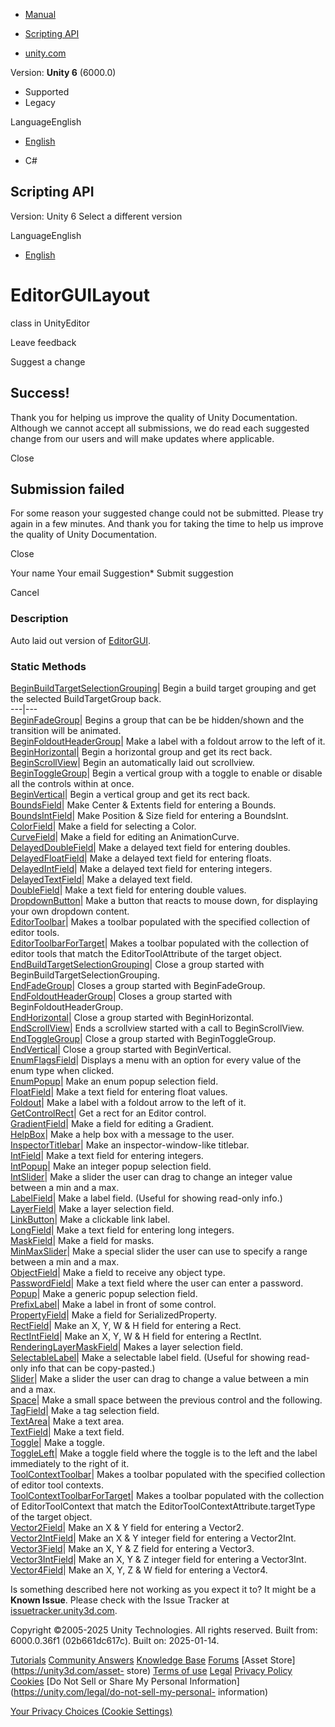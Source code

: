 [ ]()

  * [Manual](../Manual/index.html)
  * [Scripting API](../ScriptReference/index.html)

  * [unity.com](https://unity.com/)

Version: **Unity 6** (6000.0)

  * Supported
  * Legacy

LanguageEnglish

  * [English]()

  * C#

[ ](https://docs.unity3d.com)

## Scripting API

Version: Unity 6 Select a different version

LanguageEnglish

  * [English]()

# EditorGUILayout

class in UnityEditor

Leave feedback

Suggest a change

## Success!

Thank you for helping us improve the quality of Unity Documentation. Although
we cannot accept all submissions, we do read each suggested change from our
users and will make updates where applicable.

Close

## Submission failed

For some reason your suggested change could not be submitted. Please <a>try
again</a> in a few minutes. And thank you for taking the time to help us
improve the quality of Unity Documentation.

Close

Your name Your email Suggestion* Submit suggestion

Cancel

[ ]()

### Description

Auto laid out version of [EditorGUI](EditorGUI.html).

### Static Methods

[BeginBuildTargetSelectionGrouping](EditorGUILayout.BeginBuildTargetSelectionGrouping.html)|
Begin a build target grouping and get the selected BuildTargetGroup back.  
---|---  
[BeginFadeGroup](EditorGUILayout.BeginFadeGroup.html)| Begins a group that can
be be hidden/shown and the transition will be animated.  
[BeginFoldoutHeaderGroup](EditorGUILayout.BeginFoldoutHeaderGroup.html)| Make
a label with a foldout arrow to the left of it.  
[BeginHorizontal](EditorGUILayout.BeginHorizontal.html)| Begin a horizontal
group and get its rect back.  
[BeginScrollView](EditorGUILayout.BeginScrollView.html)| Begin an
automatically laid out scrollview.  
[BeginToggleGroup](EditorGUILayout.BeginToggleGroup.html)| Begin a vertical
group with a toggle to enable or disable all the controls within at once.  
[BeginVertical](EditorGUILayout.BeginVertical.html)| Begin a vertical group
and get its rect back.  
[BoundsField](EditorGUILayout.BoundsField.html)| Make Center & Extents field
for entering a Bounds.  
[BoundsIntField](EditorGUILayout.BoundsIntField.html)| Make Position & Size
field for entering a BoundsInt.  
[ColorField](EditorGUILayout.ColorField.html)| Make a field for selecting a
Color.  
[CurveField](EditorGUILayout.CurveField.html)| Make a field for editing an
AnimationCurve.  
[DelayedDoubleField](EditorGUILayout.DelayedDoubleField.html)| Make a delayed
text field for entering doubles.  
[DelayedFloatField](EditorGUILayout.DelayedFloatField.html)| Make a delayed
text field for entering floats.  
[DelayedIntField](EditorGUILayout.DelayedIntField.html)| Make a delayed text
field for entering integers.  
[DelayedTextField](EditorGUILayout.DelayedTextField.html)| Make a delayed text
field.  
[DoubleField](EditorGUILayout.DoubleField.html)| Make a text field for
entering double values.  
[DropdownButton](EditorGUILayout.DropdownButton.html)| Make a button that
reacts to mouse down, for displaying your own dropdown content.  
[EditorToolbar](EditorGUILayout.EditorToolbar.html)| Makes a toolbar populated
with the specified collection of editor tools.  
[EditorToolbarForTarget](EditorGUILayout.EditorToolbarForTarget.html)| Makes a
toolbar populated with the collection of editor tools that match the
EditorToolAttribute of the target object.  
[EndBuildTargetSelectionGrouping](EditorGUILayout.EndBuildTargetSelectionGrouping.html)|
Close a group started with BeginBuildTargetSelectionGrouping.  
[EndFadeGroup](EditorGUILayout.EndFadeGroup.html)| Closes a group started with
BeginFadeGroup.  
[EndFoldoutHeaderGroup](EditorGUILayout.EndFoldoutHeaderGroup.html)| Closes a
group started with BeginFoldoutHeaderGroup.  
[EndHorizontal](EditorGUILayout.EndHorizontal.html)| Close a group started
with BeginHorizontal.  
[EndScrollView](EditorGUILayout.EndScrollView.html)| Ends a scrollview started
with a call to BeginScrollView.  
[EndToggleGroup](EditorGUILayout.EndToggleGroup.html)| Close a group started
with BeginToggleGroup.  
[EndVertical](EditorGUILayout.EndVertical.html)| Close a group started with
BeginVertical.  
[EnumFlagsField](EditorGUILayout.EnumFlagsField.html)| Displays a menu with an
option for every value of the enum type when clicked.  
[EnumPopup](EditorGUILayout.EnumPopup.html)| Make an enum popup selection
field.  
[FloatField](EditorGUILayout.FloatField.html)| Make a text field for entering
float values.  
[Foldout](EditorGUILayout.Foldout.html)| Make a label with a foldout arrow to
the left of it.  
[GetControlRect](EditorGUILayout.GetControlRect.html)| Get a rect for an
Editor control.  
[GradientField](EditorGUILayout.GradientField.html)| Make a field for editing
a Gradient.  
[HelpBox](EditorGUILayout.HelpBox.html)| Make a help box with a message to the
user.  
[InspectorTitlebar](EditorGUILayout.InspectorTitlebar.html)| Make an
inspector-window-like titlebar.  
[IntField](EditorGUILayout.IntField.html)| Make a text field for entering
integers.  
[IntPopup](EditorGUILayout.IntPopup.html)| Make an integer popup selection
field.  
[IntSlider](EditorGUILayout.IntSlider.html)| Make a slider the user can drag
to change an integer value between a min and a max.  
[LabelField](EditorGUILayout.LabelField.html)| Make a label field. (Useful for
showing read-only info.)  
[LayerField](EditorGUILayout.LayerField.html)| Make a layer selection field.  
[LinkButton](EditorGUILayout.LinkButton.html)| Make a clickable link label.  
[LongField](EditorGUILayout.LongField.html)| Make a text field for entering
long integers.  
[MaskField](EditorGUILayout.MaskField.html)| Make a field for masks.  
[MinMaxSlider](EditorGUILayout.MinMaxSlider.html)| Make a special slider the
user can use to specify a range between a min and a max.  
[ObjectField](EditorGUILayout.ObjectField.html)| Make a field to receive any
object type.  
[PasswordField](EditorGUILayout.PasswordField.html)| Make a text field where
the user can enter a password.  
[Popup](EditorGUILayout.Popup.html)| Make a generic popup selection field.  
[PrefixLabel](EditorGUILayout.PrefixLabel.html)| Make a label in front of some
control.  
[PropertyField](EditorGUILayout.PropertyField.html)| Make a field for
SerializedProperty.  
[RectField](EditorGUILayout.RectField.html)| Make an X, Y, W & H field for
entering a Rect.  
[RectIntField](EditorGUILayout.RectIntField.html)| Make an X, Y, W & H field
for entering a RectInt.  
[RenderingLayerMaskField](EditorGUILayout.RenderingLayerMaskField.html)| Makes
a layer selection field.  
[SelectableLabel](EditorGUILayout.SelectableLabel.html)| Make a selectable
label field. (Useful for showing read-only info that can be copy-pasted.)  
[Slider](EditorGUILayout.Slider.html)| Make a slider the user can drag to
change a value between a min and a max.  
[Space](EditorGUILayout.Space.html)| Make a small space between the previous
control and the following.  
[TagField](EditorGUILayout.TagField.html)| Make a tag selection field.  
[TextArea](EditorGUILayout.TextArea.html)| Make a text area.  
[TextField](EditorGUILayout.TextField.html)| Make a text field.  
[Toggle](EditorGUILayout.Toggle.html)| Make a toggle.  
[ToggleLeft](EditorGUILayout.ToggleLeft.html)| Make a toggle field where the
toggle is to the left and the label immediately to the right of it.  
[ToolContextToolbar](EditorGUILayout.ToolContextToolbar.html)| Makes a toolbar
populated with the specified collection of editor tool contexts.  
[ToolContextToolbarForTarget](EditorGUILayout.ToolContextToolbarForTarget.html)|
Makes a toolbar populated with the collection of EditorToolContext that match
the EditorToolContextAttribute.targetType of the target object.  
[Vector2Field](EditorGUILayout.Vector2Field.html)| Make an X & Y field for
entering a Vector2.  
[Vector2IntField](EditorGUILayout.Vector2IntField.html)| Make an X & Y integer
field for entering a Vector2Int.  
[Vector3Field](EditorGUILayout.Vector3Field.html)| Make an X, Y & Z field for
entering a Vector3.  
[Vector3IntField](EditorGUILayout.Vector3IntField.html)| Make an X, Y & Z
integer field for entering a Vector3Int.  
[Vector4Field](EditorGUILayout.Vector4Field.html)| Make an X, Y, Z & W field
for entering a Vector4.  
  
Is something described here not working as you expect it to? It might be a
**Known Issue**. Please check with the Issue Tracker at
[issuetracker.unity3d.com](https://issuetracker.unity3d.com).

Copyright ©2005-2025 Unity Technologies. All rights reserved. Built from:
6000.0.36f1 (02b661dc617c). Built on: 2025-01-14.

[Tutorials](https://unity3d.com/learn) [Community
Answers](https://answers.unity3d.com) [Knowledge
Base](https://support.unity3d.com/hc/en-us)
[Forums](https://forum.unity3d.com) [Asset Store](https://unity3d.com/asset-
store) [Terms of use](https://docs.unity3d.com/Manual/TermsOfUse.html)
[Legal](https://unity.com/legal) [Privacy
Policy](https://unity.com/legal/privacy-policy)
[Cookies](https://unity.com/legal/cookie-policy) [Do Not Sell or Share My
Personal Information](https://unity.com/legal/do-not-sell-my-personal-
information)

[Your Privacy Choices (Cookie Settings)](javascript:void\(0\);)

